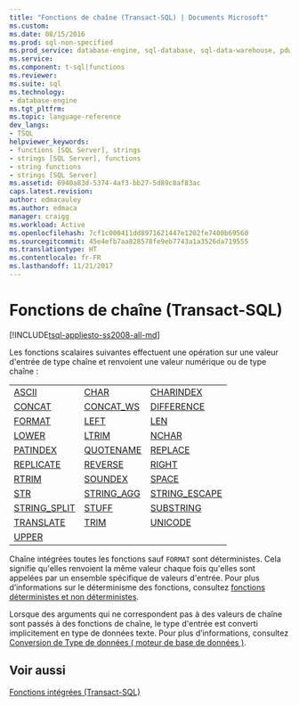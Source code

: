 ```yaml
---
title: "Fonctions de chaîne (Transact-SQL) | Documents Microsoft"
ms.custom: 
ms.date: 08/15/2016
ms.prod: sql-non-specified
ms.prod_service: database-engine, sql-database, sql-data-warehouse, pdw
ms.service: 
ms.component: t-sql|functions
ms.reviewer: 
ms.suite: sql
ms.technology:
- database-engine
ms.tgt_pltfrm: 
ms.topic: language-reference
dev_langs:
- TSQL
helpviewer_keywords:
- functions [SQL Server], strings
- strings [SQL Server], functions
- string functions
- strings [SQL Server]
ms.assetid: 6940a83d-5374-4af3-bb27-5d89c8af83ac
caps.latest.revision: 
author: edmacauley
ms.author: edmaca
manager: craigg
ms.workload: Active
ms.openlocfilehash: 7cf1c000411dd8971621447e1202fe7400b69560
ms.sourcegitcommit: 45e4efb7aa828578fe9eb7743a1a3526da719555
ms.translationtype: HT
ms.contentlocale: fr-FR
ms.lasthandoff: 11/21/2017
---
```

# <a name="string-functions-transact-sql"></a>Fonctions de chaîne (Transact-SQL)
[!INCLUDE[tsql-appliesto-ss2008-all-md](../../includes/tsql-appliesto-ss2008-all-md.md)]

  Les fonctions scalaires suivantes effectuent une opération sur une valeur d'entrée de type chaîne et renvoient une valeur numérique ou de type chaîne :  
  
||||  
|-|-|-| 
|[ASCII](../../t-sql/functions/ascii-transact-sql.md)|[CHAR](../../t-sql/functions/char-transact-sql.md)|[CHARINDEX](../../t-sql/functions/charindex-transact-sql.md)|
|[CONCAT](../../t-sql/functions/concat-transact-sql.md)|[CONCAT_WS](../../t-sql/functions/concat-ws-transact-sql.md)|[DIFFERENCE](../../t-sql/functions/difference-transact-sql.md) |
|[FORMAT](../../t-sql/functions/format-transact-sql.md)|[LEFT](../../t-sql/functions/left-transact-sql.md)|[LEN](../../t-sql/functions/len-transact-sql.md) |
|[LOWER](../../t-sql/functions/lower-transact-sql.md)|[LTRIM](../../t-sql/functions/ltrim-transact-sql.md)|[NCHAR](../../t-sql/functions/nchar-transact-sql.md) |
|[PATINDEX](../../t-sql/functions/patindex-transact-sql.md)|[QUOTENAME](../../t-sql/functions/quotename-transact-sql.md)|[REPLACE](../../t-sql/functions/replace-transact-sql.md) |
|[REPLICATE](../../t-sql/functions/replicate-transact-sql.md)|[REVERSE](../../t-sql/functions/reverse-transact-sql.md) |[RIGHT](../../t-sql/functions/right-transact-sql.md) |
|[RTRIM](../../t-sql/functions/rtrim-transact-sql.md)|[SOUNDEX](../../t-sql/functions/soundex-transact-sql.md) |[SPACE](../../t-sql/functions/space-transact-sql.md) |
|[STR](../../t-sql/functions/str-transact-sql.md)|[STRING_AGG](../../t-sql/functions/string-agg-transact-sql.md)|[STRING_ESCAPE](../../t-sql/functions/string-escape-transact-sql.md) |
|[STRING_SPLIT](../../t-sql/functions/string-split-transact-sql.md)|[STUFF](../../t-sql/functions/stuff-transact-sql.md)|[SUBSTRING](../../t-sql/functions/substring-transact-sql.md) |
|[TRANSLATE](../../t-sql/functions/translate-transact-sql.md)|[TRIM](../../t-sql/functions/trim-transact-sql.md)|[UNICODE](../../t-sql/functions/unicode-transact-sql.md) |
|[UPPER](../../t-sql/functions/upper-transact-sql.md) | | |


  
 Chaîne intégrées toutes les fonctions sauf `FORMAT` sont déterministes. Cela signifie qu'elles renvoient la même valeur chaque fois qu'elles sont appelées par un ensemble spécifique de valeurs d'entrée. Pour plus d’informations sur le déterminisme des fonctions, consultez [fonctions déterministes et non déterministes](../../relational-databases/user-defined-functions/deterministic-and-nondeterministic-functions.md).  
  
 Lorsque des arguments qui ne correspondent pas à des valeurs de chaîne sont passés à des fonctions de chaîne, le type d'entrée est converti implicitement en type de données texte. Pour plus d’informations, consultez [Conversion de Type de données &#40; moteur de base de données &#41;](../../t-sql/data-types/data-type-conversion-database-engine.md).  
  
## <a name="see-also"></a>Voir aussi  
 [Fonctions intégrées &#40;Transact-SQL&#41;](~/t-sql/functions/functions.md)  
  
  

